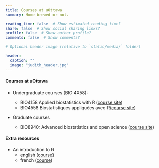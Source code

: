 ```yaml
---
title: Courses at uOttawa
summary: Home brewed or not.

reading_time: false  # Show estimated reading time?
share: false  # Show social sharing links?
profile: false  # Show author profile?
comments: false  # Show comments?

# Optional header image (relative to `static/media/` folder)

header:
  caption: ""
  image: "judith_header.jpg"
---
```


#### Courses at uOttawa

* Undergraduate courses (BIO 4X58):
  * BIO4158 Applied biostatistics with R ([course site](https://biostats-uottawa.github.io/bio4158_course/))
  * BIO4558 Biostatistiques appliquées avec R([course site](https://biostats-uottawa.github.io/bio4558_course/))

* Graduate courses
  * BIO8940: Advanced biostatistics and open science ([course site](https://biostats-uottawa.github.io/bio8940_course/))

#### Extra resources

* An introduction to R
  * english ([course](https://biostats-uottawa.github.io/intro_r_fr.html))
  * french ([course](https://biostats-uottawa.github.io/intro_r_fr.html))
